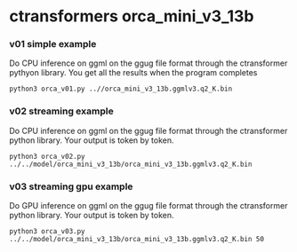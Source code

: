 # ctransformers orca_mini_v3_13b

### v01 simple example 

Do CPU inference on ggml on the ggug file format through the ctransformer pythyon library. You get all the results when the program completes

```
python3 orca_v01.py ..//orca_mini_v3_13b.ggmlv3.q2_K.bin
```

### v02 streaming example

Do CPU inference on ggml on the ggug file format through the ctransformer python library. Your output is token by token.

```
python3 orca_v02.py ../../model/orca_mini_v3_13b/orca_mini_v3_13b.ggmlv3.q2_K.bin
```

### v03 streaming gpu example

Do GPU inference on ggml on the ggug file format through the ctransformer python library. Your output is token by token.

```
python3 orca_v03.py ../../model/orca_mini_v3_13b/orca_mini_v3_13b.ggmlv3.q2_K.bin 50
```

